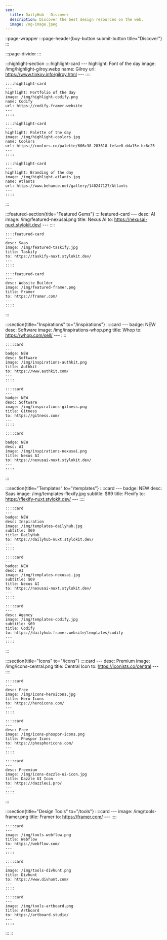 ```yaml
---
seo:
  title: DailyHub - Discover
  description: Discover the best design resources on the web.
  image: /og-image.jpeg
---
```


::page-wrapper
  :::page-header{buy-button submit-button title="Discover"}
  :::

  :::page-divider
  :::

  :::highlight-section
    ::::highlight-card
    ---
    highlight: Font of the day
    image: /img/highlight-gilroy.webp
    name: Gilroy
    url: https://www.tinkov.info/gilroy.html
    ---
    ::::
  
    ::::highlight-card
    ---
    highlight: Portfolio of the day
    image: /img/highlight-codify.png
    name: Codify
    url: https://codify.framer.website
    ---
    ::::
  
    ::::highlight-card
    ---
    highlight: Palette of the day
    image: /img/highlight-coolors.jpg
    name: Coolors
    url: https://coolors.co/palette/606c38-283618-fefae0-dda15e-bc6c25
    ---
    ::::
  
    ::::highlight-card
    ---
    highlight: Branding of the day
    image: /img/highlight-atlants.jpg
    name: Atlants
    url: https://www.behance.net/gallery/140247127/Atlants
    ---
    ::::
  :::

  :::featured-section{title="Featured Gems"}
    ::::featured-card
    ---
    desc: AI
    image: /img/featured-nexusai.png
    title: Nexus AI
    to: https://nexusai-nuxt.stylokit.dev/
    ---
    ::::
  
    ::::featured-card
    ---
    desc: Saas
    image: /img/featured-taskify.jpg
    title: Taskify
    to: https://taskify-nuxt.stylokit.dev/
    ---
    ::::
  
    ::::featured-card
    ---
    desc: Website Builder
    image: /img/featured-framer.png
    title: Framer
    to: https://framer.com/
    ---
    ::::
  :::

  :::section{title="Inspirations" to="/inspirations"}
    ::::card
    ---
    badge: NEW
    desc: Software
    image: /img/inspirations-whop.png
    title: Whop
    to: https://whop.com/sell/
    ---
    ::::

    ::::card
    ---
    badge: NEW
    desc: Software
    image: /img/inspirations-authkit.png
    title: Authkit
    to: https://www.authkit.com/
    ---
    ::::

    ::::card
    ---
    badge: NEW
    desc: Software
    image: /img/inspirations-gitness.png
    title: Gitness
    to: https://gitness.com/
    ---
    ::::

    ::::card
    ---
    badge: NEW
    desc: AI
    image: /img/inspirations-nexusai.png
    title: Nexus AI
    to: https://nexusai-nuxt.stylokit.dev/
    ---
    ::::
  :::

  :::section{title="Templates" to="/templates"}
    ::::card
    ---
    badge: NEW
    desc: Saas
    image: /img/templates-flexify.jpg
    subtitle: $69
    title: Flexify
    to: https://flexify-nuxt.stylokit.dev/
    ---
    ::::

    ::::card
    ---
    badge: NEW
    desc: Inspiration
    image: /img/templates-dailyhub.jpg
    subtitle: $69
    title: DailyHub
    to: https://dailyhub-nuxt.stylokit.dev/
    ---
    ::::

    ::::card
    ---
    badge: NEW
    desc: AI
    image: /img/templates-nexusai.jpg
    subtitle: $69
    title: Nexus AI
    to: https://nexusai-nuxt.stylokit.dev/
    ---
    ::::

    ::::card
    ---
    desc: Agency
    image: /img/templates-codify.jpg
    subtitle: $69
    title: Codify
    to: https://dailyhub.framer.website/templates/codify
    ---
    ::::
  :::

  :::section{title="Icons" to="/icons"}
    ::::card
    ---
    desc: Premium
    image: /img/icons-central.png
    title: Central Icon
    to: https://iconists.co/central
    ---
    ::::

    ::::card
    ---
    desc: Free
    image: /img/icons-heroicons.jpg
    title: Hero Icons
    to: https://heroicons.com/
    ---
    ::::

    ::::card
    ---
    desc: Free
    image: /img/icons-phospor-icons.png
    title: Phospor Icons
    to: https://phosphoricons.com/
    ---
    ::::

    ::::card
    ---
    desc: Freemium
    image: /img/icons-dazzle-ui-icon.jpg
    title: Dazzle UI Icon
    to: https://dazzleui.pro/
    ---
    ::::
  :::

  :::section{title="Design Tools" to="/tools"}
    ::::card
    ---
    image: /img/tools-framer.png
    title: Framer
    to: https://framer.com/
    ---
    ::::

    ::::card
    ---
    image: /img/tools-webflow.png
    title: Webflow
    to: https://webflow.com/
    ---
    ::::

    ::::card
    ---
    image: /img/tools-divhunt.png
    title: Divhunt
    to: https://www.divhunt.com/
    ---
    ::::

    ::::card
    ---
    image: /img/tools-artboard.png
    title: Artboard
    to: https://artboard.studio/
    ---
    ::::
  :::
::
